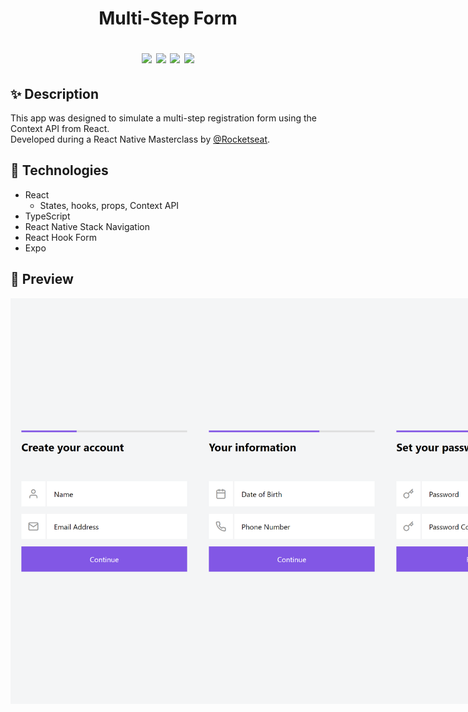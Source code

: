 <h1 align="center">
  <p>Multi-Step Form</p>
  <div>
    <img src="https://img.shields.io/badge/-React%20Native-%234287f5" />
    <img src="https://img.shields.io/badge/-TypeScript-%23294E80" />
    <img src="https://img.shields.io/badge/-Expo-lightgrey" />
    <img src="https://img.shields.io/badge/-Mobile-%23ff69b4" />
  </div>
</h1>

## ✨ Description

This app was designed to simulate a multi-step registration form using the Context API from React.<br/>
Developed during a React Native Masterclass by [@Rocketseat](https://www.rocketseat.com.br).

## 🚀 Technologies
-  React
    -  States, hooks, props, Context API
-  TypeScript
-  React Native Stack Navigation
-  React Hook Form
-  Expo

## 🌟 Preview

<div style="display: flex">
  <img src=".github/1.png" width="300" />
  <img src=".github/2.png" width="300" />
  <img src=".github/3.png" width="300" />
</div>
